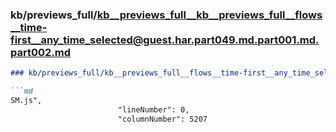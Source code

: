 ### kb/previews_full/kb__previews_full__kb__previews_full__flows__time-first__any_time_selected@guest.har.part049.md.part001.md.part002.md

```md
### kb/previews_full/kb__previews_full__flows__time-first__any_time_selected@guest.har.part049.md.part001.md (part 002)

```md
SM.js",
                        "lineNumber": 0,
                        "columnNumber": 5207
   
```

```

```
